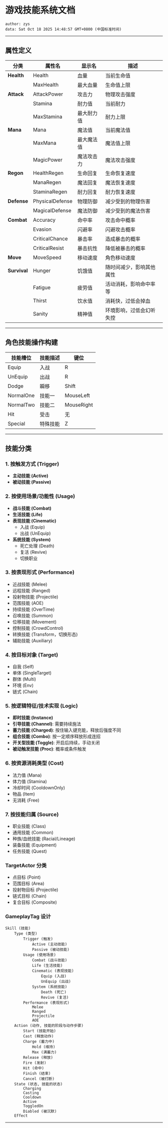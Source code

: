 # 游戏技能系统文档
```
author: zys
data: Sat Oct 18 2025 14:48:57 GMT+0800 (中国标准时间)
```
---
## 属性定义
|分类|属性名|显示名|描述|
|-|-|-|-|
|**Health**|Health|血量|当前生命值|
||MaxHealth|最大血量|生命值上限|
|**Attack**|AttackPower|攻击力|物理攻击强度|
||Stamina|耐力值|当前耐力|
||MaxStamina|最大耐力值|耐力上限|
|**Mana**|Mana|魔法值|当前魔法值|
||MaxMana|最大魔法值|魔法值上限|
||MagicPower|魔法攻击力|魔法攻击强度|
|**Regon**|HealthRegen|生命回复|生命恢复速度|
||ManaRegen|魔法回复|魔法恢复速度|
||StaminaRegen|耐力回复|耐力恢复速度|
|**Defense**|PhysicalDefense|物理防御|减少受到的物理伤害|
||MagicalDefense|魔法防御|减少受到的魔法伤害|
|**Combat**|Accuracy|命中率|攻击命中概率|
||Evasion|闪避率|闪避攻击概率|
||CriticalChance|暴击率|造成暴击的概率|
||CriticalResist|暴击抗性|降低被暴击的概率|
|**Move**|MoveSpeed|移动速度|角色移动速度|
|**Survival**|Hunger|饥饿值|随时间减少，影响其他属性|
||Fatigue|疲劳值|活动消耗，影响命中率等|
||Thirst|饮水值|消耗快，过低会掉血|
||Sanity|精神值|环境影响，过低会幻听失控|
---
## 角色技能操作构建
|技能槽位|技能描述|键位|
|-|-|-|
|Equip|入战|R|
|UnEquip|出战|R|
|Dodge|瞬移|Shift|
|NormalOne|技能一|MouseLeft|
|NormalTwo|技能二|MouseRight|
|Hit|受击|无|
|Special|特殊技能|Z|
---
## 技能分类
### 1. 按触发方式 (Trigger)
- **主动技能 (Active)**
- **被动技能 (Passive)**
### 2. 按使用场景/功能性 (Usage)
- **战斗技能 (Combat)**
- **生活技能 (Life)**
- **表现技能 (Cinematic)**
  - 入战 (Equip)
  - 出战 (UnEquip)
- **系统技能 (System)**
  - 死亡处理 (Death)
  - 复活 (Revive)
  - 切换职业
### 3. 按表现形式 (Performance)
- 近战技能 (Melee)
- 远程技能 (Ranged)
- 投射物技能 (Projectile)
- 范围技能 (AOE)
- 持续技能 (OverTime)
- 召唤技能 (Summon)
- 位移技能 (Movement)
- 控制技能 (CrowdControl)
- 转换技能 (Transform，切换形态)
- 辅助技能 (Auxiliary)
### 4. 按目标对象 (Target)
- 自我 (Self)
- 单体 (SingleTarget)
- 群体 (Multi)
- 环境 (Env)
- 链式 (Chain)
### 5. 按逻辑特征/技术实现 (Logic)
- **即时技能 (Instance)**
- **引导技能 (Channel)**: 需要持续施法
- **蓄力技能 (Charged)**: 按住输入键充能，释放后强度不同
- **组合技能 (Combo)**: 按一定顺序释放形成连招
- **开关型技能 (Toggle)**: 开启后持续，手动关闭
- **被动触发技能 (Proc)**: 概率或条件触发
### 6. 按资源消耗类型 (Cost)
- 法力值 (Mana)
- 体力值 (Stamina)
- 冷却时间 (CooldownOnly)
- 物品 (Item)
- 无消耗 (Free)
### 7. 按技能归属 (Source)
- 职业技能 (Class)
- 通用技能 (Common)
- 种族/血统技能 (Racial/Lineage)
- 装备技能 (Equipment)
- 任务技能 (Quest)
### TargetActor 分类
- 点目标 (Point)
- 范围目标 (Area)
- 投射物目标 (Projectile)
- 链式目标 (Chain)
- 复合目标 (Composite)
### GameplayTag 设计
```
Skill (技能)
    Type (类型)
        Trigger (触发)
            Active (主动技能)
            Passive (被动技能)
        Usage (使用场景)
            Combat (战斗技能)
            Life (生活技能)
            Cinematic (表现技能)
                Equip (入战)
                UnEquip (出战)
            System (系统技能)
                Death (死亡)
                Revive (复活)
        Performance (表现形式)
            Melee
            Ranged
            Projectile
            AOE
    Action (动作, 技能的阶段与动作步骤)
        Start (技能开始)
        Cast (释放动作)
        Charge (蓄力中)
            Hold (维持)
            Max (满蓄力)
        Release (释放)
        Fire (发射)
        Hit (命中)
        Finish (结束)
        Cancel (被打断)
    State (状态, 技能的状态)
        Charging
        Casting
        Cooldown
        Active
        ToggledOn
        Diabled (被沉默)
    Effect
```
---